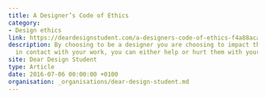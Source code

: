 ```yaml
---
title: A Designer’s Code of Ethics
category:
- Design ethics
link: https://deardesignstudent.com/a-designers-code-of-ethics-f4a88aca9e95
description: By choosing to be a designer you are choosing to impact the people who come
  in contact with your work, you can either help or hurt them with your actions.
site: Dear Design Student
type: Article
date: 2016-07-06 00:00:00 +0100
organisation: _organisations/dear-design-student.md
---
```

